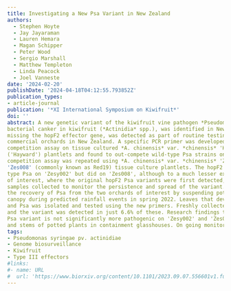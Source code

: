 ```yaml
---
title: Investigating a New Psa Variant in New Zealand 
authors:
  - Stephen Hoyte
  - Jay Jayaraman
  - Lauren Hemara
  - Magan Schipper
  - Peter Wood
  - Sergio Marshall
  - Matthew Templeton
  - Linda Peacock
  - Joel Vanneste
date: '2024-02-20'
publishDate: '2024-04-18T04:12:55.793852Z'
publication_types:
- article-journal
publication: '*XI International Symposium on Kiwifruit*'
doi: ''
abstract: A new genetic variant of the kiwifruit vine pathogen *Pseudomonas syringae* pv. actinidiae (Psa), the cause of
bacterial canker in kiwifruit (*Actinidia* spp.), was identified in New Zealand during 2022. The variant, which is
missing the hopF2 effector gene, was detected as part of routine testing of Psa isolates collected from two
commercial orchards in New Zealand. A specific PCR primer was developed and the Psa variant was tested in a
competition assay on tissue cultured *A. chinensis* var. *chinensis* 'Hort16A' and *A. chinensis* var. *deliciosa*
('Hayward') plantlets and found to out-compete wild-type Psa strains on 'Hort16A' but not on 'Hayward'. The
competition assay was repeated using *A. chinensis* var. *chinensis* 'Zesy002' (commonly known as Gold3) and
'Zes008' (commonly known as Red19) tissue culture plantlets. The hopF2 Psa variant did not out-compete wild
type Psa on 'Zesy002' but did on 'Zes008', although to a much lesser extent than on 'Hort16A'. The two orchards
of interest, where the original hopF2 Psa variants were first detected, and nearby properties, had additional leaf
samples collected to monitor the persistence and spread of the variant. Trap plants were also utilised to increase
the recovery of Psa from the two orchards of interest by suspending potted 'Hayward' plants beneath the vine
canopy during predicted rainfall events in spring 2022. Leaves that developed typical Psa spotting were collected,
and Psa was isolated and tested using the new primers. Freshly collected strains of Psa (259) were screened
and the variant was detected in just 6.6% of these. Research findings to date suggest the newly emerged hopF2
Psa variant is not significantly more pathogenic on 'Zesy002' and 'Zes008' following inoculation studies on leaves
and stems of potted plants in containment glasshouses. On going monitoring and vigilance is recommended.
tags:
- Pseudomonas syringae pv. actinidiae
- Genome biosurveillance
- Kiwifruit
- Type III effectors
#links:
#- name: URL
#  url: 'https://www.biorxiv.org/content/10.1101/2023.09.07.556601v1.full'
---
```

